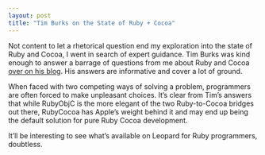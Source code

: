 ```yaml
---
layout: post
title: "Tim Burks on the State of Ruby + Cocoa"
---
```





Not content to let a rhetorical question end my exploration into the state of Ruby and Cocoa, I went in search of expert guidance. Tim Burks was kind enough to answer a barrage of questions from me about Ruby and Cocoa [over on his blog](http://blog.neontology.com/posts/2007/08/23/rubycocoa-and-rubyobjc-q-and-a). His answers are informative and cover a lot of ground.

When faced with two competing ways of solving a problem, programmers are often forced to make unpleasant choices. It’s clear from Tim’s answers that while RubyObjC is the more elegant of the two Ruby-to-Cocoa bridges out there, RubyCocoa has Apple’s weight behind it and may end up being the default solution for pure Ruby Cocoa development.

It’ll be interesting to see what’s available on Leopard for Ruby programmers, doubtless.
